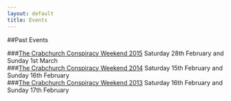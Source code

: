 ```yaml
---
layout: default
title: Events
---
```


##Past Events

###[The Crabchurch Conspiracy Weekend 2015](http://crabchurch.co.uk/cc15)
Saturday 28th February and Sunday 1st March
<br>
###[The Crabchurch Conspiracy Weekend 2014](http://crabchurch.co.uk/cc14)
Saturday 15th February and Sunday 16th February
<br>
###[The Crabchurch Conspiracy Weekend 2013](http://crabchurch.co.uk/cc13)
Saturday 16th February and Sunday 17th February
